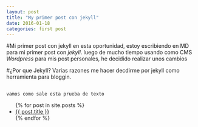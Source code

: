 ```yaml
---
layout: post
title: "My primer post con jekyll"
date: 2016-01-18
categories: first post
---
```



#Mi primer post con jekyll
en esta oportunidad, estoy escribiendo en MD para mi primer post con *jekyll*.
luego de mucho tiempo usando como CMS *Wordpress* para mis post personales, he decidido realizar unos cambios

#¿Por que Jekyll?
Varias razones me hacer decdirme por jekyll como herramienta para bloggin.
##

`vamos como sale esta prueba de texto`

<ul>
  {% for post in site.posts %}
      <li>
            <a href="{{ post.url }}">{{ post.title }}</a>
	        </li>
		  {% endfor %}
		  </ul>


